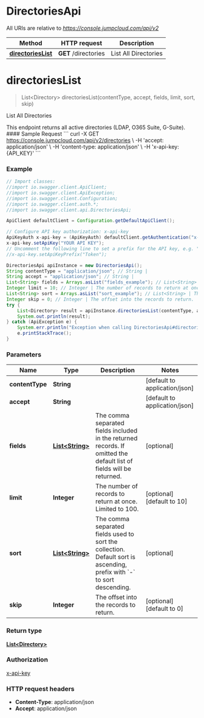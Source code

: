 # DirectoriesApi

All URIs are relative to *https://console.jumpcloud.com/api/v2*

Method | HTTP request | Description
------------- | ------------- | -------------
[**directoriesList**](DirectoriesApi.md#directoriesList) | **GET** /directories | List All Directories


<a name="directoriesList"></a>
# **directoriesList**
> List&lt;Directory&gt; directoriesList(contentType, accept, fields, limit, sort, skip)

List All Directories

This endpoint returns all active directories (LDAP, O365 Suite, G-Suite).  #### Sample Request &#x60;&#x60;&#x60;  curl -X GET https://console.jumpcloud.com/api/v2/directories \\   -H &#39;accept: application/json&#39; \\   -H &#39;content-type: application/json&#39; \\   -H &#39;x-api-key: {API_KEY}&#39; &#x60;&#x60;&#x60;

### Example
```java
// Import classes:
//import io.swagger.client.ApiClient;
//import io.swagger.client.ApiException;
//import io.swagger.client.Configuration;
//import io.swagger.client.auth.*;
//import io.swagger.client.api.DirectoriesApi;

ApiClient defaultClient = Configuration.getDefaultApiClient();

// Configure API key authorization: x-api-key
ApiKeyAuth x-api-key = (ApiKeyAuth) defaultClient.getAuthentication("x-api-key");
x-api-key.setApiKey("YOUR API KEY");
// Uncomment the following line to set a prefix for the API key, e.g. "Token" (defaults to null)
//x-api-key.setApiKeyPrefix("Token");

DirectoriesApi apiInstance = new DirectoriesApi();
String contentType = "application/json"; // String | 
String accept = "application/json"; // String | 
List<String> fields = Arrays.asList("fields_example"); // List<String> | The comma separated fields included in the returned records. If omitted the default list of fields will be returned. 
Integer limit = 10; // Integer | The number of records to return at once. Limited to 100.
List<String> sort = Arrays.asList("sort_example"); // List<String> | The comma separated fields used to sort the collection. Default sort is ascending, prefix with `-` to sort descending. 
Integer skip = 0; // Integer | The offset into the records to return.
try {
    List<Directory> result = apiInstance.directoriesList(contentType, accept, fields, limit, sort, skip);
    System.out.println(result);
} catch (ApiException e) {
    System.err.println("Exception when calling DirectoriesApi#directoriesList");
    e.printStackTrace();
}
```

### Parameters

Name | Type | Description  | Notes
------------- | ------------- | ------------- | -------------
 **contentType** | **String**|  | [default to application/json]
 **accept** | **String**|  | [default to application/json]
 **fields** | [**List&lt;String&gt;**](String.md)| The comma separated fields included in the returned records. If omitted the default list of fields will be returned.  | [optional]
 **limit** | **Integer**| The number of records to return at once. Limited to 100. | [optional] [default to 10]
 **sort** | [**List&lt;String&gt;**](String.md)| The comma separated fields used to sort the collection. Default sort is ascending, prefix with &#x60;-&#x60; to sort descending.  | [optional]
 **skip** | **Integer**| The offset into the records to return. | [optional] [default to 0]

### Return type

[**List&lt;Directory&gt;**](Directory.md)

### Authorization

[x-api-key](../README.md#x-api-key)

### HTTP request headers

 - **Content-Type**: application/json
 - **Accept**: application/json

